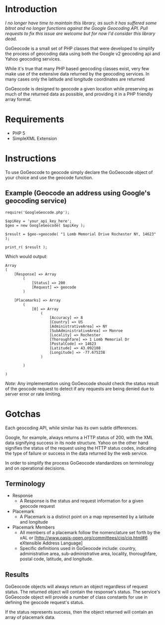 Introduction
============

*I no longer have time to maintain this library, as such it has suffered some bitrot and no longer functions against the Google Geocoding API. Pull requests to fix this issue are welcome but for now I'd consider this library dead.*

GoGeocode is a small set of PHP classes that were developed to simplify the process of geocoding data using both the Google v2 geocoding api and Yahoo geocoding services.

While it's true that many PHP based geocoding classes exist, very few make use of the extensive data returned by the geocoding services. In many cases only the latitude and longitude coordinates are returned

GoGeocode is designed to geocode a given location while preserving as much of the returned data as possible, and providing it in a PHP friendly array format.

Requirements
============
  * PHP 5
  * SimpleXML Extension

Instructions
============

To use GoGeocode to geocode simply declare the GoGeocode object of your choice and use the geocode function.

Example (Geocode an address using Google's geocoding service)
-------------------------------------------------------------


    require('GoogleGeocode.php');

    $apiKey = 'your_api_key_here';
    $geo = new GoogleGeocode( $apiKey );

    $result = $geo->geocode( "1 Lomb Memorial Drive Rochester NY, 14623" );

    print_r( $result );

Which would output:

    Array
    (
        [Response] => Array
            (
                [Status] => 200
                [Request] => geocode
            )
    
        [Placemarks] => Array
            (
                [0] => Array
                    (
                        [Accuracy] => 8
                        [Country] => US
                        [AdministrativeArea] => NY
                        [SubAdministrativeArea] => Monroe
                        [Locality] => Rochester
                        [Thoroughfare] => 1 Lomb Memorial Dr
                        [PostalCode] => 14623
                        [Latitude] => 43.092108
                        [Longitude] => -77.675238
                    )
    
            )
    
    )

*Note:* Any implementation using GoGeocode should check the status result of the geocode request to detect if any requests are being denied due to server error or rate limiting.

Gotchas
=======
Each geocoding API, while similar has its own subtle differences.

Google, for example, always returns a HTTP status of 200, with the XML data signifying success in its node structure. Yahoo on the other hand signifies the status of the request using the HTTP status codes, indicating the type of failure or success in the data returned by the web service.

In order to simplify the process GoGeocode standardizes on terminology and on operational decisions.

Terminology
-----------
  * Response
    * A Response is the status and request information for a given geocode request
  * Placemark
    * A Placemark is a distinct point on a map represented by a latitude and longitude
  * Placemark Members
    * All members of a placemark follow the nomenclature set forth by the xAL or [http://www.oasis-open.org/committees/ciq/ciq.html#6 eXtensible Address Language]
    * Specific definitions used in GoGeocode include: country, administrative area, sub-administrative area, locality, thoroughfare, postal code, latitude, and longitude.

Results
-------
GoGeocode objects will always return an object regardless of request status. The returned object will contain the response's status. The service's GoGeocode object will provide a number of class constants for use in defining the geocode request's status.

If the status represents success, then the object returned will contain an array of placemark data.
